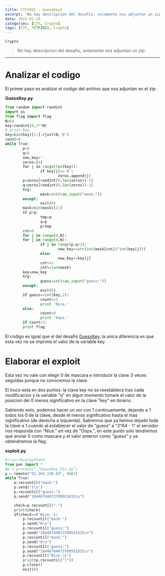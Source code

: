 ```yaml
---
title: CTF2021 - GuessKey2
excerpt: "No hay descripcion del desafio, solamente nos adjuntan un zip."
date: 2021-01-16
categories: [CTF, Crypto]
tags: [CTF, *CTF2021, Crypto]
---
```

`Crypto`
> No hay descripcion del desafio, solamente nos adjuntan un zip.

---

# Analizar el codigo

El primer paso es analizar el codigo del archivo que nos adjuntan en el zip:

**GuessKey.py**

```python
from random import randint
import os
from flag import flag
N=64
key=randint(0,2**N)
# print key
key=bin(key)[2:].rjust(N,'0')
count=0
while True:
        p=0
        q=0
        new_key=''
        zeros=[0]
        for j in range(len(key)):
                if key[j]=='0':
                        zeros.append(j)
        p=zeros[randint(0,len(zeros))-1]
        q=zeros[randint(0,len(zeros))-1]
        try:
                mask=int(raw_input("mask:"))
        except:
                exit(0)
        mask=bin(mask)[2:]
        if p>q:
                tmp=q
                q=p
                p=tmp
        cnt=0
        for j in range(0,N):
        for j in range(0,N):
                if j in range(p,q+1):
                        new_key+=str(int(mask[cnt])^int(key[j]))
                else:
                        new_key+=key[j]
                cnt+=1
                cnt%=len(mask)
        key=new_key
        try:
                guess=int(raw_input("guess:"))
        except:
                exit(0)
        if guess==int(key,2):
                count+=1
                print 'Nice.'
        else:
                count=0
                print 'Oops.'
        if count>2:
		print flag
```

El codigo es igual que el del desafio [GuessKey](https://sapellaniz.github.io/posts/GuessKey/), la unica diferencia es que esta vez no se imprime el valor de la variable key.

# Elaborar el exploit

Esta vez no vale con elegir 0 de mascara e introducir la clave 3 veces seguidas porque no conocemos la clave.

El truco esta en dos puntos: la clave key no se reestablece tras cada modificacion y la variable "q" en algun momento tomare el valor de la posicion del 0 menos significativo en la clave "key" en binario.

Sabiendo esto, podemos hacer un xor con 1 continuamente, dejando a 1 todos los 0 de la clave, desde el menos significativo hasta el mas significativo (de derecha a izquierda). Sabremos que ya hemos dejado toda la clave a 1 cuando al establecer el valor de "guess" a "2^64 - 1" el servidor nos responda con "Nice." en vez de "Oops.", en este punto solo tendremos que enviar 0 como mascara y el valor anterior como "guess" y ya obtendremos la flag: 

**exploit.py**

```python
#!/usr/bin/python3
from pwn import *
#p = process("./GuessKey_Fix.py")
p = remote("52.163.228.53", 8082)
while True:
    p.recvuntil("mask:")
    p.send("1\n")
    p.recvuntil("guess:")
    p.send("18446744073709551615\n")

    check=p.recvuntil(".")
    print(check)
    if(check==b'Nice.'):
        p.recvuntil("mask:")
        p.send("0\n")
        p.recvuntil("guess:")
        p.send("18446744073709551615\n")
        p.recvuntil("mask:")
        p.send("0\n")
        p.recvuntil("guess:")
        p.send("18446744073709551615\n")
        p.recvuntil("Nice.\n")
        print(p.recvuntil("}"))
        p.close()
        exit(0)

```
